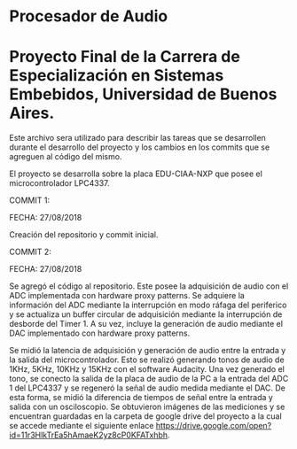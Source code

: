 # Procesador de Audio

# Proyecto Final de la Carrera de Especialización en Sistemas Embebidos, Universidad de Buenos Aires.

Este archivo sera utilizado para describir las tareas que se desarrollen durante el desarrollo del proyecto y los cambios en los commits que se agreguen al código del mismo. 

El proyecto se desarrolla sobre la placa EDU-CIAA-NXP que posee el microcontrolador LPC4337.

COMMIT 1:

FECHA: 27/08/2018

Creación del repositorio y commit inicial.

COMMIT 2:

FECHA: 27/08/2018

Se agregó el código al repositorio. Este posee la adquisición de audio con el ADC implementada con hardware proxy patterns. Se adquiere la información del ADC mediante la interrupción en modo ráfaga del periferico y se actualiza un buffer circular de adquisición mediante la interrupción de desborde del Timer 1. A su vez, incluye la generación de audio mediante el DAC implementado con hardware proxy patterns. 

Se midió la latencia de adquisición y generación de audio entre la entrada y la salida del microcontrolador. Esto se realizó generando tonos de audio de 1KHz, 5KHz, 10KHz y 15KHz con el software Audacity. Una vez generado el tono, se conecto la salida de la placa de audio de la PC a la entrada del ADC 1 del LPC4337 y se regeneró la señal de audio medida mediante el DAC. De esta forma, se midió la diferencia de tiempos de señal entre la entrada y salida con un osciloscopio. Se obtuvieron imágenes de las mediciones y se encuentran guardadas en la carpeta de google drive del proyecto a la cual se accede mediante el siguiente enlace https://drive.google.com/open?id=11r3HlkTrEa5hAmaeK2yz8cP0KFATxhbh. 
